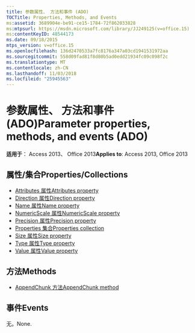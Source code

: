 ```yaml
---
title: 参数属性、 方法和事件 (ADO)
TOCTitle: Properties, Methods, and Events
ms:assetid: 3689904e-be91-ce15-1784-72f862033828
ms:mtpsurl: https://msdn.microsoft.com/library/JJ249125(v=office.15)
ms:contentKeyID: 48544173
ms.date: 09/18/2015
mtps_version: v=office.15
ms.openlocfilehash: 136d2470533a7fc8176a347a03cd1941531972aa
ms.sourcegitcommit: 558d09fad81f8d80b5ad0edd21934fc09c098f2c
ms.translationtype: MT
ms.contentlocale: zh-CN
ms.lasthandoff: 11/03/2018
ms.locfileid: "25945563"
---
```

# <a name="parameter-properties-methods-and-events-ado"></a><span data-ttu-id="99309-102">参数属性、 方法和事件 (ADO)</span><span class="sxs-lookup"><span data-stu-id="99309-102">Parameter properties, methods, and events (ADO)</span></span>

<span data-ttu-id="99309-103">**适用于**： Access 2013、 Office 2013</span><span class="sxs-lookup"><span data-stu-id="99309-103">**Applies to**: Access 2013, Office 2013</span></span>

## <a name="propertiescollections"></a><span data-ttu-id="99309-104">属性/集合</span><span class="sxs-lookup"><span data-stu-id="99309-104">Properties/Collections</span></span>

- [<span data-ttu-id="99309-105">Attributes 属性</span><span class="sxs-lookup"><span data-stu-id="99309-105">Attributes property</span></span>](attributes-property-ado.md)
- [<span data-ttu-id="99309-106">Direction 属性</span><span class="sxs-lookup"><span data-stu-id="99309-106">Direction property</span></span>](direction-property-ado.md)
- [<span data-ttu-id="99309-107">Name 属性</span><span class="sxs-lookup"><span data-stu-id="99309-107">Name property</span></span>](name-property-ado.md)
- [<span data-ttu-id="99309-108">NumericScale 属性</span><span class="sxs-lookup"><span data-stu-id="99309-108">NumericScale property</span></span>](numericscale-property-ado.md)
- [<span data-ttu-id="99309-109">Precision 属性</span><span class="sxs-lookup"><span data-stu-id="99309-109">Precision property</span></span>](precision-property-ado.md)
- [<span data-ttu-id="99309-110">Properties 集合</span><span class="sxs-lookup"><span data-stu-id="99309-110">Properties collection</span></span>](properties-collection-ado.md)
- [<span data-ttu-id="99309-111">Size 属性</span><span class="sxs-lookup"><span data-stu-id="99309-111">Size property</span></span>](size-property-ado.md)
- [<span data-ttu-id="99309-112">Type 属性</span><span class="sxs-lookup"><span data-stu-id="99309-112">Type property</span></span>](type-property-ado.md)
- [<span data-ttu-id="99309-113">Value 属性</span><span class="sxs-lookup"><span data-stu-id="99309-113">Value property</span></span>](value-property-ado.md)


## <a name="methods"></a><span data-ttu-id="99309-114">方法</span><span class="sxs-lookup"><span data-stu-id="99309-114">Methods</span></span>

- [<span data-ttu-id="99309-115">AppendChunk 方法</span><span class="sxs-lookup"><span data-stu-id="99309-115">AppendChunk method</span></span>](appendchunk-method-ado.md)

## <a name="events"></a><span data-ttu-id="99309-116">事件</span><span class="sxs-lookup"><span data-stu-id="99309-116">Events</span></span>

<span data-ttu-id="99309-117">无。</span><span class="sxs-lookup"><span data-stu-id="99309-117">None.</span></span>

